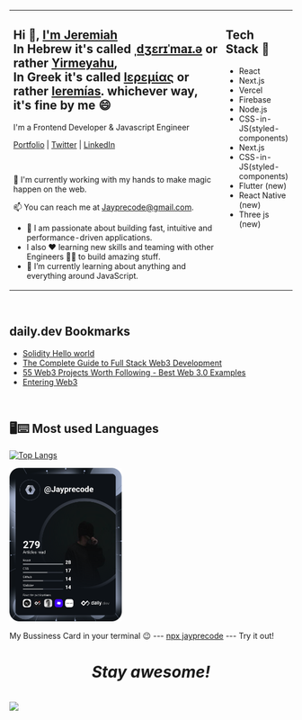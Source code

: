 <table><tr><td valign="top" width="75%">
  
## Hi 👋, <a href="">I'm Jeremiah</a><br /> In Hebrew it's called <a href="">ˌdʒɛrɪˈmaɪ.ə</a> or rather <a href="">Yirmeyahu</a>, <br />In Greek it's called <a href="">Ιερεμίας</a> or rather <a href="">Ieremías</a>. whichever way, it's fine by me 😄
  <p>I'm a Frontend Developer & Javascript Engineer</p>

<p>
  <a href="https://jayprecode.dev">Portfolio</a> |
  <a href="https://twitter.com/Jayprecode">Twitter</a> |
  <a href="https://www.linkedin.com/in/jayprecode">LinkedIn</a>
</p>

<br />

💫 I'm currently working with my hands to make magic happen on the web. 

📫 You can reach me at Jayprecode@gmail.com.<br/>

 - 🚀 I am passionate about building fast, intuitive and performance-driven applications.
 -  I also ❤ learning new skills and teaming with other Engineers 👨‍💻 to build amazing stuff.
 - 🌱 I’m currently learning about anything and everything around JavaScript.
  
</td><td valign="top" width="25%">

##  Tech Stack 🥞

- React
- Next.js
- Vercel
- Firebase
- Node.js
- CSS-in-JS(styled-components)
- Next.js
- CSS-in-JS(styled-components)
- Flutter (new)
- React Native (new)
- Three js (new)
 </tr></tr></table> 
<br />

## daily.dev Bookmarks 
 
<!-- BOOKMARKS-LIST:START -->
- [Solidity Hello world](https://app.daily.dev/posts/9SD2pfrqB?utm_source=rss&utm_medium=bookmarks&utm_campaign=QgTYreBqt)
- [The Complete Guide to Full Stack Web3 Development](https://app.daily.dev/posts/WcaeztDPx?utm_source=rss&utm_medium=bookmarks&utm_campaign=QgTYreBqt)
- [55 Web3 Projects Worth Following - Best Web 3.0 Examples](https://app.daily.dev/posts/jz4B3m4CV?utm_source=rss&utm_medium=bookmarks&utm_campaign=QgTYreBqt)
- [Entering Web3](https://app.daily.dev/posts/b1QA4swN6?utm_source=rss&utm_medium=bookmarks&utm_campaign=QgTYreBqt)
<!-- BOOKMARKS-LIST:END -->

<br />

## 🖥⌨ Most used Languages 
 
[![Top Langs](https://github-readme-stats.vercel.app/api/top-langs/?username=Jayprecode&layout=compact&theme=tokyonight)](https://github.com/anuraghazra/github-readme-stats)

<a href="https://app.daily.dev/Jayprecode"><img src="https://github.com/Jayprecode/Jayprecode/blob/main/devcard.svg" width="200" alt="Jeremiah P. Olayiwola's Dev Card"/></a>

My Bussiness Card in your terminal 😉 --- <a href="">npx jayprecode</a> --- Try it out!

<h1 align='center'><i>Stay awesome!</i></h1>
<br>

<img src="https://komarev.com/ghpvc/?username=jayprecode&style=flat-square&color=6cd63e">
